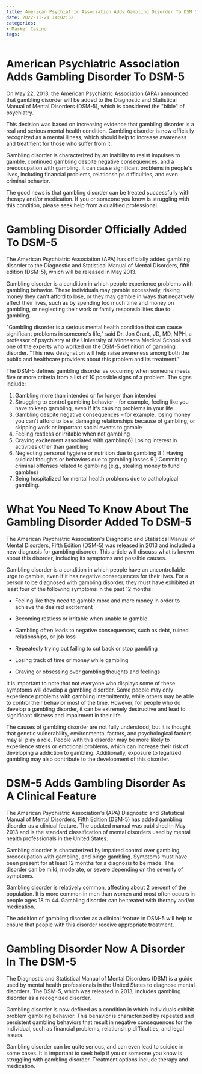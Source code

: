 ```yaml
---
title: American Psychiatric Association Adds Gambling Disorder To DSM 5
date: 2022-11-21 14:02:52
categories:
- Marker Casino
tags:
---
```



#  American Psychiatric Association Adds Gambling Disorder To DSM-5

On May 22, 2013, the American Psychiatric Association (APA) announced that gambling disorder will be added to the Diagnostic and Statistical Manual of Mental Disorders (DSM-5), which is considered the "bible" of psychiatry.

This decision was based on increasing evidence that gambling disorder is a real and serious mental health condition. Gambling disorder is now officially recognized as a mental illness, which should help to increase awareness and treatment for those who suffer from it.

Gambling disorder is characterized by an inability to resist impulses to gamble, continued gambling despite negative consequences, and a preoccupation with gambling. It can cause significant problems in people's lives, including financial problems, relationships difficulties, and even criminal behavior.

The good news is that gambling disorder can be treated successfully with therapy and/or medication. If you or someone you know is struggling with this condition, please seek help from a qualified professional.

#  Gambling Disorder Officially Added To DSM-5

The American Psychiatric Association (APA) has officially added gambling disorder to the Diagnostic and Statistical Manual of Mental Disorders, fifth edition (DSM-5), which will be released in May 2013.

Gambling disorder is a condition in which people experience problems with gambling behavior. These individuals may gamble excessively, risking money they can't afford to lose, or they may gamble in ways that negatively affect their lives, such as by spending too much time and money on gambling, or neglecting their work or family responsibilities due to gambling.

"Gambling disorder is a serious mental health condition that can cause significant problems in someone's life," said Dr. Jon Grant, JD, MD, MPH, a professor of psychiatry at the University of Minnesota Medical School and one of the experts who worked on the DSM-5 definition of gambling disorder. "This new designation will help raise awareness among both the public and healthcare providers about this problem and its treatment."

The DSM-5 defines gambling disorder as occurring when someone meets five or more criteria from a list of 10 possible signs of a problem. The signs include:

1) Gambling more than intended or for longer than intended
2) Struggling to control gambling behavior – for example, feeling like you have to keep gambling, even if it's causing problems in your life
3) Gambling despite negative consequences – for example, losing money you can't afford to lose, damaging relationships because of gambling, or skipping work or important social events to gamble
4) Feeling restless or irritable when not gambling
5) Craving excitement associated with gambling6) Losing interest in activities other than gambling
7) Neglecting personal hygiene or nutrition due to gambling
8 ) Having suicidal thoughts or behaviors due to gambling losses
9 ) Committing criminal offenses related to gambling (e.g., stealing money to fund gambles)
10) Being hospitalized for mental health problems due to pathological gambling.

#  What You Need To Know About The Gambling Disorder Added To DSM-5

The American Psychiatric Association's Diagnostic and Statistical Manual of Mental Disorders, Fifth Edition (DSM-5) was released in 2013 and included a new diagnosis for gambling disorder. This article will discuss what is known about this disorder, including its symptoms and possible causes.

Gambling disorder is a condition in which people have an uncontrollable urge to gamble, even if it has negative consequences for their lives. For a person to be diagnosed with gambling disorder, they must have exhibited at least four of the following symptoms in the past 12 months:

* Feeling like they need to gamble more and more money in order to achieve the desired excitement

* Becoming restless or irritable when unable to gamble

* Gambling often leads to negative consequences, such as debt, ruined relationships, or job loss

* Repeatedly trying but failing to cut back or stop gambling

* Losing track of time or money while gambling

* Craving or obsessing over gambling thoughts and feelings

It is important to note that not everyone who displays some of these symptoms will develop a gambling disorder. Some people may only experience problems with gambling intermittently, while others may be able to control their behavior most of the time. However, for people who do develop a gambling disorder, it can be extremely destructive and lead to significant distress and impairment in their life.

The causes of gambling disorder are not fully understood, but it is thought that genetic vulnerability, environmental factors, and psychological factors may all play a role. People with this disorder may be more likely to experience stress or emotional problems, which can increase their risk of developing a addiction to gambling. Additionally, exposure to legalized gambling may also contribute to the development of this disorder.

#  DSM-5 Adds Gambling Disorder As A Clinical Feature 

The American Psychiatric Association's (APA) Diagnostic and Statistical Manual of Mental Disorders, Fifth Edition (DSM-5) has added gambling disorder as a clinical feature. The updated manual was published in May 2013 and is the standard classification of mental disorders used by mental health professionals in the United States.

Gambling disorder is characterized by impaired control over gambling, preoccupation with gambling, and binge gambling. Symptoms must have been present for at least 12 months for a diagnosis to be made. The disorder can be mild, moderate, or severe depending on the severity of symptoms.

Gambling disorder is relatively common, affecting about 2 percent of the population. It is more common in men than women and most often occurs in people ages 18 to 44. Gambling disorder can be treated with therapy and/or medication.

The addition of gambling disorder as a clinical feature in DSM-5 will help to ensure that people with this disorder receive appropriate treatment.

#  Gambling Disorder Now A Disorder In The DSM-5

The Diagnostic and Statistical Manual of Mental Disorders (DSM) is a guide used by mental health professionals in the United States to diagnose mental disorders. The DSM-5, which was released in 2013, includes gambling disorder as a recognized disorder.

Gambling disorder is now defined as a condition in which individuals exhibit problem gambling behavior. This behavior is characterized by repeated and persistent gambling behaviors that result in negative consequences for the individual, such as financial problems, relationship difficulties, and legal issues.

Gambling disorder can be quite serious, and can even lead to suicide in some cases. It is important to seek help if you or someone you know is struggling with gambling disorder. Treatment options include therapy and medication.